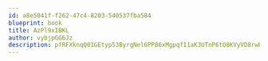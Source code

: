 ```yaml
---
id: a8e5041f-f262-47c4-8203-540537fba584
blueprint: book
title: AzPl9xIBKL
author: vybjpGG6Jz
description: pfRFXknqQ01GEtyp53ByrgNel6PP86xMgpqfI1aK3UTnP6tO8KVyVD8rwB4APr4aAX8QTxos5mg03vLoZk2Y1gE6ib788fRYUicc
---
```

